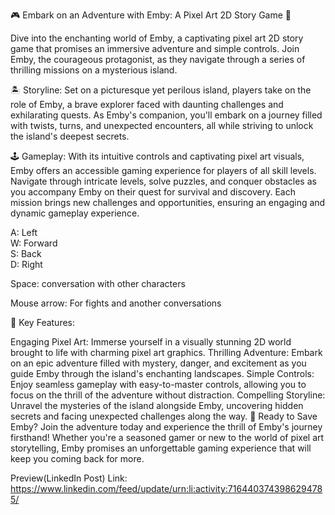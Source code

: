 🎮 Embark on an Adventure with Emby: A Pixel Art 2D Story Game 🌟

Dive into the enchanting world of Emby, a captivating pixel art 2D story game that promises an immersive adventure and simple controls. Join Emby, the courageous protagonist, as they navigate through a series of thrilling missions on a mysterious island.

🏝️ Storyline:
Set on a picturesque yet perilous island, players take on the role of Emby, a brave explorer faced with daunting challenges and exhilarating quests. As Emby's companion, you'll embark on a journey filled with twists, turns, and unexpected encounters, all while striving to unlock the island's deepest secrets.

🕹️ Gameplay:
With its intuitive controls and captivating pixel art visuals, Emby offers an accessible gaming experience for players of all skill levels. Navigate through intricate levels, solve puzzles, and conquer obstacles as you accompany Emby on their quest for survival and discovery. Each mission brings new challenges and opportunities, ensuring an engaging and dynamic gameplay experience.

A: Left <br>
W: Forward <br>
S: Back <br>
D: Right <br>

Space: conversation with other characters

Mouse arrow: For fights and another conversations

🌟 Key Features:

Engaging Pixel Art: Immerse yourself in a visually stunning 2D world brought to life with charming pixel art graphics.
Thrilling Adventure: Embark on an epic adventure filled with mystery, danger, and excitement as you guide Emby through the island's enchanting landscapes.
Simple Controls: Enjoy seamless gameplay with easy-to-master controls, allowing you to focus on the thrill of the adventure without distraction.
Compelling Storyline: Unravel the mysteries of the island alongside Emby, uncovering hidden secrets and facing unexpected challenges along the way.
🎉 Ready to Save Emby?
Join the adventure today and experience the thrill of Emby's journey firsthand! Whether you're a seasoned gamer or new to the world of pixel art storytelling, Emby promises an unforgettable gaming experience that will keep you coming back for more.

Preview(LinkedIn Post) Link: https://www.linkedin.com/feed/update/urn:li:activity:7164403743986294785/
